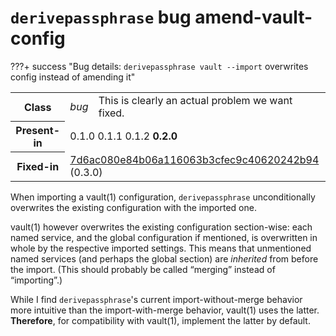 # `derivepassphrase` bug amend-vault-config

???+ success "Bug details: `derivepassphrase vault --import` overwrites config instead of amending it"
    <table id="bug-summary" markdown>
        <tr><th scope=col>Class<td><i>bug</i><td>This is clearly an actual problem we want fixed.
        <tr><th scope=col>Present-in<td colspan=2>0.1.0 0.1.1 0.1.2 <b>0.2.0</b>
        <tr><th scope=col>Fixed-in<td colspan=2><a href="https://github.com/the-13th-letter/derivepassphrase/commit/7d6ac080e84b06a116063b3cfec9c40620242b94">7d6ac080e84b06a116063b3cfec9c40620242b94</a> (0.3.0)
    </table>

When importing a vault(1) configuration, `derivepassphrase` unconditionally overwrites the existing configuration with the imported one.

vault(1) however overwrites the existing configuration section-wise: each named service, and the global configuration if mentioned, is overwritten in whole by the respective imported settings.  This means that unmentioned named services (and perhaps the global section) are *inherited* from before the import.  (This should probably be called “merging” instead of “importing”.)

While I find `derivepassphrase`'s current import-without-merge behavior more intuitive than the import-with-merge behavior, vault(1) uses the latter.  <b>Therefore</b>, for compatibility with vault(1), implement the latter by default.
